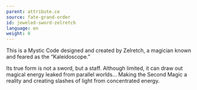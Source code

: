 ```yaml
---
parent: attribute.ce
source: fate-grand-order
id: jeweled-sword-zelretch
language: en
weight: 0
---
```


This is a Mystic Code designed and created by Zelretch, a magician known and feared as the “Kaleidoscope.”

Its true form is not a sword, but a staff.
Although limited, it can draw out magical energy leaked from parallel worlds…
Making the Second Magic a reality and creating slashes of light from concentrated energy.
